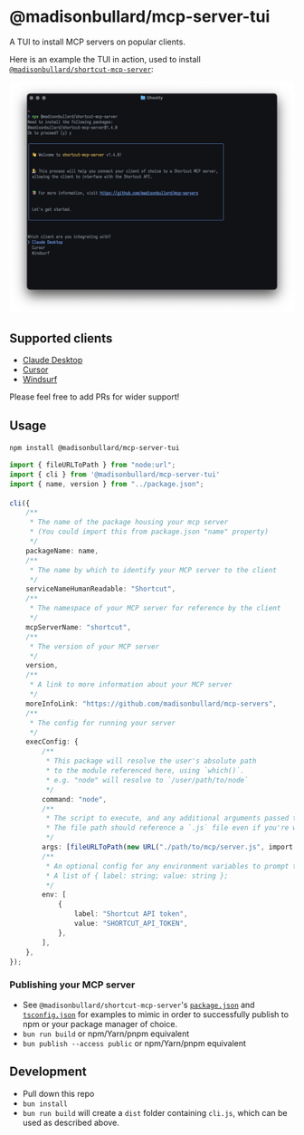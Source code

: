 # @madisonbullard/mcp-server-tui
A TUI to install MCP servers on popular clients.

Here is an example the TUI in action, used to install [`@madisonbullard/shortcut-mcp-server`](./packages/shortcut-mcp-server/README.md):

![A terminal window running an example of this TUI](screenshots/shortcut-mcp-server.png)

## Supported clients
- [Claude Desktop](https://claude.ai/download)
- [Cursor](https://cursor.sh/)
- [Windsurf](https://codeium.com/windsurf)

Please feel free to add PRs for wider support!

## Usage
`npm install @madisonbullard/mcp-server-tui`

```ts
import { fileURLToPath } from "node:url";
import { cli } from '@madisonbullard/mcp-server-tui'
import { name, version } from "../package.json";

cli({
	/**
	 * The name of the package housing your mcp server
	 * (You could import this from package.json "name" property)
	 */
	packageName: name,
	/**
	 * The name by which to identify your MCP server to the client
	 */
	serviceNameHumanReadable: "Shortcut",
	/**
	 * The namespace of your MCP server for reference by the client
	 */
	mcpServerName: "shortcut",
	/**
	 * The version of your MCP server
	 */
	version,
	/**
	 * A link to more information about your MCP server
	 */
	moreInfoLink: "https://github.com/madisonbullard/mcp-servers",
	/**
	 * The config for running your server
	 */
	execConfig: {
		/**
		 * This package will resolve the user's absolute path 
		 * to the module referenced here, using `which()`.
		 * e.g. "node" will resolve to `/user/path/to/node`
		 */
		command: "node",
		/**
		 * The script to execute, and any additional arguments passed to the script.
		 * The file path should reference a `.js` file even if you're writing TS source.
		 */
		args: [fileURLToPath(new URL("./path/to/mcp/server.js", import.meta.url))],
		/**
		 * An optional config for any environment variables to prompt the user for.
		 * A list of { label: string; value: string };
		 */
		env: [
			{
				label: "Shortcut API token",
				value: "SHORTCUT_API_TOKEN",
			},
		],
	},
});
```

### Publishing your MCP server
- See `@madisonbullard/shortcut-mcp-server`'s [`package.json`](./packages/shortcut-mcp-server/package.json) and [`tsconfig.json`](./packages/shortcut-mcp-server/tsconfig.json) for examples to mimic in order to successfully publish to npm or your package manager of choice.
- `bun run build` or npm/Yarn/pnpm equivalent
- `bun publish --access public` or npm/Yarn/pnpm equivalent

## Development
- Pull down this repo
- `bun install`
- `bun run build` will create a `dist` folder containing `cli.js`, which can be used as described above.
